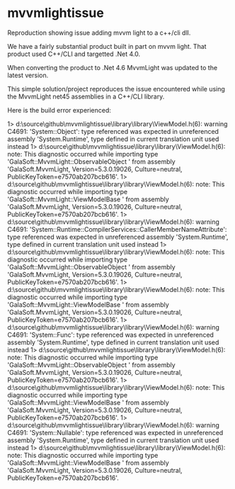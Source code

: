 # mvvmlightissue
Reproduction showing issue adding mvvm light to a c++/cli dll.

We have a fairly substantial product built in part on mvvm light.  That product used C++/CLI and targetted .Net 4.0.

When converting the product to .Net 4.6 MvvmLight was updated to the latest version.

This simple solution/project reproduces the issue encountered while using the MvvmLight net45 assemblies in a C++/CLI library.

Here is the build error experienced:

1>  d:\source\github\mvvmlightissue\library\library\ViewModel.h(6): warning C4691: 'System::Object': type referenced was expected in unreferenced assembly 'System.Runtime', type defined in current translation unit used instead
1>  d:\source\github\mvvmlightissue\library\library\ViewModel.h(6): note: This diagnostic occurred while importing type 'GalaSoft::MvvmLight::ObservableObject ' from assembly 'GalaSoft.MvvmLight, Version=5.3.0.19026, Culture=neutral, PublicKeyToken=e7570ab207bcb616'.
1>  d:\source\github\mvvmlightissue\library\library\ViewModel.h(6): note: This diagnostic occurred while importing type 'GalaSoft::MvvmLight::ViewModelBase ' from assembly 'GalaSoft.MvvmLight, Version=5.3.0.19026, Culture=neutral, PublicKeyToken=e7570ab207bcb616'.
1>  d:\source\github\mvvmlightissue\library\library\ViewModel.h(6): warning C4691: 'System::Runtime::CompilerServices::CallerMemberNameAttribute': type referenced was expected in unreferenced assembly 'System.Runtime', type defined in current translation unit used instead
1>  d:\source\github\mvvmlightissue\library\library\ViewModel.h(6): note: This diagnostic occurred while importing type 'GalaSoft::MvvmLight::ObservableObject ' from assembly 'GalaSoft.MvvmLight, Version=5.3.0.19026, Culture=neutral, PublicKeyToken=e7570ab207bcb616'.
1>  d:\source\github\mvvmlightissue\library\library\ViewModel.h(6): note: This diagnostic occurred while importing type 'GalaSoft::MvvmLight::ViewModelBase ' from assembly 'GalaSoft.MvvmLight, Version=5.3.0.19026, Culture=neutral, PublicKeyToken=e7570ab207bcb616'.
1>  d:\source\github\mvvmlightissue\library\library\ViewModel.h(6): warning C4691: 'System::Func': type referenced was expected in unreferenced assembly 'System.Runtime', type defined in current translation unit used instead
1>  d:\source\github\mvvmlightissue\library\library\ViewModel.h(6): note: This diagnostic occurred while importing type 'GalaSoft::MvvmLight::ObservableObject ' from assembly 'GalaSoft.MvvmLight, Version=5.3.0.19026, Culture=neutral, PublicKeyToken=e7570ab207bcb616'.
1>  d:\source\github\mvvmlightissue\library\library\ViewModel.h(6): note: This diagnostic occurred while importing type 'GalaSoft::MvvmLight::ViewModelBase ' from assembly 'GalaSoft.MvvmLight, Version=5.3.0.19026, Culture=neutral, PublicKeyToken=e7570ab207bcb616'.
1>  d:\source\github\mvvmlightissue\library\library\ViewModel.h(6): warning C4691: 'System::Nullable': type referenced was expected in unreferenced assembly 'System.Runtime', type defined in current translation unit used instead
1>  d:\source\github\mvvmlightissue\library\library\ViewModel.h(6): note: This diagnostic occurred while importing type 'GalaSoft::MvvmLight::ViewModelBase ' from assembly 'GalaSoft.MvvmLight, Version=5.3.0.19026, Culture=neutral, PublicKeyToken=e7570ab207bcb616'.


